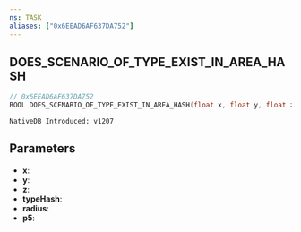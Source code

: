 ```yaml
---
ns: TASK
aliases: ["0x6EEAD6AF637DA752"]
---
```

## DOES_SCENARIO_OF_TYPE_EXIST_IN_AREA_HASH

```c
// 0x6EEAD6AF637DA752
BOOL DOES_SCENARIO_OF_TYPE_EXIST_IN_AREA_HASH(float x, float y, float z, Hash typeHash, float radius, BOOL p5);
```

```
NativeDB Introduced: v1207
```

## Parameters
* **x**:
* **y**:
* **z**:
* **typeHash**:
* **radius**:
* **p5**:
